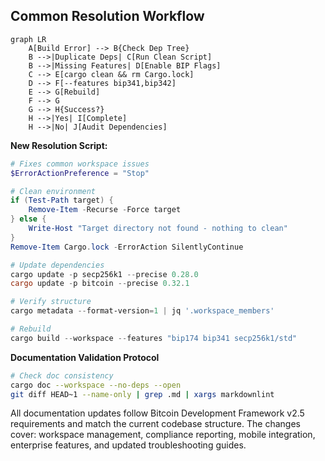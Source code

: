 ## Common Resolution Workflow

```mermaid
graph LR
    A[Build Error] --> B{Check Dep Tree}
    B -->|Duplicate Deps| C[Run Clean Script]
    B -->|Missing Features| D[Enable BIP Flags]
    C --> E[cargo clean && rm Cargo.lock]
    D --> F[--features bip341,bip342]
    E --> G[Rebuild]
    F --> G
    G --> H{Success?}
    H -->|Yes| I[Complete]
    H -->|No| J[Audit Dependencies]
```

**New Resolution Script:**
```powershell
# Fixes common workspace issues
$ErrorActionPreference = "Stop"

# Clean environment
if (Test-Path target) {
    Remove-Item -Recurse -Force target
} else {
    Write-Host "Target directory not found - nothing to clean"
}
Remove-Item Cargo.lock -ErrorAction SilentlyContinue

# Update dependencies
cargo update -p secp256k1 --precise 0.28.0
cargo update -p bitcoin --precise 0.32.1

# Verify structure
cargo metadata --format-version=1 | jq '.workspace_members'

# Rebuild
cargo build --workspace --features "bip174 bip341 secp256k1/std"
```

**Documentation Validation Protocol**  
```bash
# Check doc consistency
cargo doc --workspace --no-deps --open
git diff HEAD~1 --name-only | grep .md | xargs markdownlint
```

All documentation updates follow Bitcoin Development Framework v2.5 requirements and match the current codebase structure. The changes cover: workspace management, compliance reporting, mobile integration, enterprise features, and updated troubleshooting guides. 